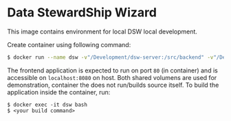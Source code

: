 # Data StewardShip Wizard

This image contains environment for local DSW local development.

Create container using following command:

```bash
$ docker run --name dsw -v"/Development/dsw-server:/src/backend" -v"/Development/dsw-client:/src/frontend" -p8080:80 -it josefdolezal/dsw-local
```

The frontend application is expected to run on port `80` (in container) and is accessible on `localhost:8080` on host.
Both shared volumens are used for demonstration, container the does not run/builds source itself.
To build the application inside the container, run:

```
$ docker exec -it dsw bash
$ <your build command>
```
